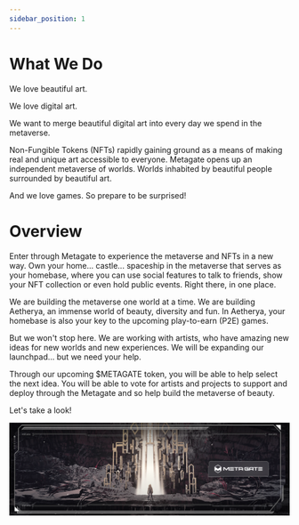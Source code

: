 ```yaml
---
sidebar_position: 1
---
```


# What We Do

We love beautiful art.

We love digital art.

We want to merge beautiful digital art into every day we spend in the metaverse.

Non-Fungible Tokens (NFTs) rapidly gaining ground as a means of making real and unique art accessible to everyone.
Metagate opens up an independent metaverse of worlds. Worlds inhabited by beautiful people surrounded by beautiful art.

And we love games. So prepare to be surprised!

# Overview

Enter through Metagate to experience the metaverse and NFTs in a new way.
Own your home... castle... spaceship in the metaverse that serves as your homebase,
where you can use social features to talk to friends, show your NFT collection or even hold public events. Right there, in one place.

We are building the metaverse one world at a time.
We are building Aetherya, an immense world of beauty, diversity and fun.
In Aetherya, your homebase is also your key to the upcoming play-to-earn (P2E) games.

But we won't stop here.
We are working with artists, who have amazing new ideas for new worlds and new experiences.
We will be expanding our launchpad... but we need your help.

Through our upcoming $METAGATE token, you will be able to help select the next idea.
You will be able to vote for artists and projects to support and deploy through the Metagate
and so help build the metaverse of beauty.

Let's take a look!

![Metagate](./Metagate.png)

